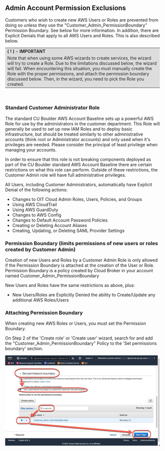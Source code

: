 ## Admin Account Permission Exclusions

Customers who wish to create new AWS Users or Roles are prevented from doing so unless they use the "Customer_Admin_PermissionBoundary" Permission Boundary.
See below for more information.  In addition, there are Explicit Denials that apply to all AWS Users and Roles.  This is also described below.

<!---
Info Table
-->
<table style="background-color: #dcdcdc; filter: alpha(opacity=40); opacity: 0.95;">
<tr>
<td>
<b>( ! ) - IMPORTANT</b>
</td>
</tr>
<tr>
<td>
Note that when using some AWS wizards to create services, the wizard will try to create a Role.
Due to the limitations discussed below, the wizard will fail.
When encountering this situation, you must manually create the Role with the proper permissions, and attach the permission boundary discussed below.
Then, in the wizard, you need to pick the Role you created.
</td>
</tr>
</table>
<br>

### Standard Customer Administrator Role

The standard CU Boulder AWS Account Baseline sets up a powerful AWS Role for use by the administrators in the customer department.
This Role will generally be used to set up new IAM Roles and to deploy basic infrastructure, but should be treated similarly to other administrative accounts (think root or Administrator accounts) and only used when it's privileges are needed.
Please consider the principal of least privilege when managing your accounts.

In order to ensure that this role is not breaking components deployed as part of the CU Boulder standard AWS Account Baseline there are certain restrictions on what this role can perform.
Outside of these restrictions, the Customer Admin role will have full administrative privileges.

All Users, including Customer Administrators, automatically have Explicit Denial of the following actions:
* Changes to OIT Cloud Admin Roles, Users, Policies, and Groups
* Using AWS CloudTrail
* Using AWS GuardDuty
* Changes to AWS Config
* Changes to Default Account Password Policies
* Creating or Deleting Account Aliases
* Creating, Updating, or Deleting SAML Provider Settings

### Permission Boundary (limits permissions of new users or roles created by Customer Admin)

Creation of new Users and Roles by a Customer Admin Role is only allowed if the Permission Boundary is attached at the creation of the User or Role.
Permission Boundary is a policy created by Cloud Broker in your account named Customer_Admin_PermissionBoundary

New Users and Roles have the same restrictions as above, plus:
* New Users/Roles are Explicitly Denied the ability to Create/Update any additional AWS Roles/Users

### Attaching Permission Boundary

When creating new AWS Roles or Users, you must set the Permission Boundary.

On Step 2 of the 'Create role' or 'Create user' wizard, search for and add the "Customer_Admin_PermissionBoundary" Policy to the 'Set permissions boundary' section.

![](images/customer-permission-boundary/permission-boundary.jpeg)
